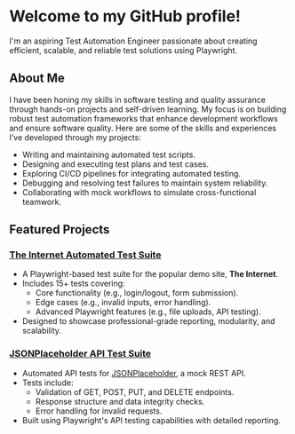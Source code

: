 # Welcome to my GitHub profile!

I'm an aspiring Test Automation Engineer passionate about creating efficient, scalable, and reliable test solutions using Playwright.

## About Me
I have been honing my skills in software testing and quality assurance through hands-on projects and self-driven learning. My focus is on building robust test automation frameworks that enhance development workflows and ensure software quality. Here are some of the skills and experiences I’ve developed through my projects:

- Writing and maintaining automated test scripts.
- Designing and executing test plans and test cases.
- Exploring CI/CD pipelines for integrating automated testing.
- Debugging and resolving test failures to maintain system reliability.
- Collaborating with mock workflows to simulate cross-functional teamwork.

## Featured Projects
### [The Internet Automated Test Suite](https://github.com/tulloch022/automating-theinternet)
- A Playwright-based test suite for the popular demo site, **The Internet**.
- Includes 15+ tests covering:
  - Core functionality (e.g., login/logout, form submission).
  - Edge cases (e.g., invalid inputs, error handling).
  - Advanced Playwright features (e.g., file uploads, API testing).
- Designed to showcase professional-grade reporting, modularity, and scalability.



### [JSONPlaceholder API Test Suite](https://github.com/tulloch022/automating-jsonapi)
- Automated API tests for [JSONPlaceholder](https://jsonplaceholder.typicode.com/), a mock REST API.
- Tests include:
  - Validation of GET, POST, PUT, and DELETE endpoints.
  - Response structure and data integrity checks.
  - Error handling for invalid requests.
- Built using Playwright's API testing capabilities with detailed reporting.
